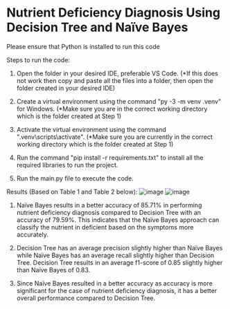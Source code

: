 # Nutrient Deficiency Diagnosis Using Decision Tree and Naïve Bayes
Please ensure that Python is installed to run this code

Steps to run the code:
1. Open the folder in your desired IDE, preferable VS Code.
(*If this does not work then copy and paste all the files into a folder, then open the folder created in your desired IDE)

2. Create a virtual environment using the command "py -3 -m venv .venv" for Windows.
(*Make sure you are in the correct working directory which is the folder created at Step 1)

3. Activate the virtual environment using the command ".venv\scripts\activate".
(*Make sure you are currently in the correct working directory which is the folder created at Step 1)

4. Run the command "pip install -r requirements.txt" to install all the required libraries to run the project.

5. Run the main.py file to execute the code.

Results (Based on Table 1 and Table 2 below):
![image](https://github.com/aluxljy/DIA/assets/83107416/b5a44ebf-10ed-47e2-9bbb-b7b16059bd27)
![image](https://github.com/aluxljy/DIA/assets/83107416/20dbe2e4-9996-4229-8ecd-4f15829034fb)

1. Naïve Bayes results in a better accuracy of 85.71% in performing nutrient deficiency diagnosis compared to Decision Tree with an accuracy of 79.59%. This indicates that the Naïve Bayes approach can classify the nutrient in deficient based on the symptoms more accurately.

2. Decision Tree has an average precision slightly higher than Naïve Bayes while Naïve Bayes has an average recall slightly higher than Decision Tree. Decision Tree results in an average f1-score of 0.85 slightly higher than Naïve Bayes of 0.83.

3. Since Naïve Bayes resulted in a better accuracy as accuracy is more significant for the case of nutrient deficiency diagnosis, it has a better overall performance compared to Decision Tree.
